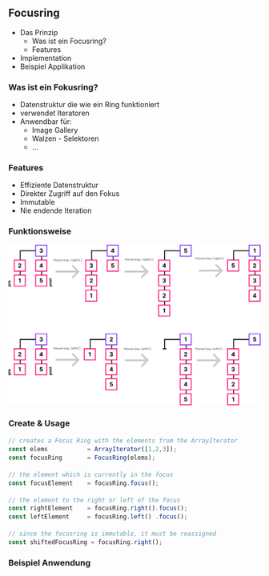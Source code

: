 ## Focusring
- Das Prinzip
  - Was ist ein Focusring?
  - Features
- Implementation
- Beispiel Applikation



### Was ist ein Fokusring?
- Datenstruktur die wie ein Ring funktioniert
- verwendet Iteratoren
- Anwendbar für:
  - Image Gallery
  - Walzen - Selektoren
  - ...



### Features
- Effiziente Datenstruktur
- Direkter Zugriff auf den Fokus
- Immutable
- Nie endende Iteration



### Funktionsweise
<img src="slides/assets/focusring-demo.png" width="2114" alt="Focusring Image"/>



### Create & Usage
```js [1-3|5-6|8-10|12-13]
// creates a Focus Ring with the elements from the ArrayIterator
const elems           = ArrayIterator([1,2,3]);
const focusRing       = FocusRing(elems);
  
// the element which is currently in the focus
const focusElement    = focusRing.focus();

// the element to the right or left of the focus
const rightElement    = focusRing.right().focus();
const leftElement     = focusRing.left() .focus();
  
// since the focusring is immutable, it must be reassigned
const shiftedFocusRing = focusRing.right();
```



### Beispiel Anwendung

<iframe style="border: none" width="100%" height="600" data-src="https://wildwyss.github.io/ip5-overview/contrib/p5_wild_wyss/src/focusring/example/SlotMachine.html" data-preload></iframe>

